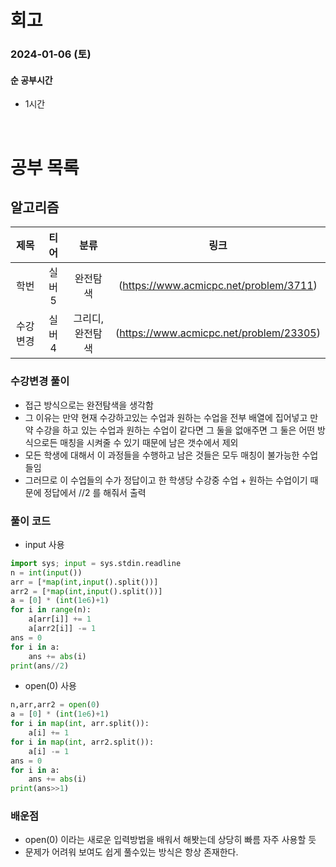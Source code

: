 # 회고

### 2024-01-06 (토)

#### 순 공부시간

- 1시간

<br>

# 공부 목록

## 알고리즘

|   제목   |  티어  |       분류       |                  링크                   |
| :------: | :----: | :--------------: | :-------------------------------------: |
|   학번   | 실버 5 |     완전탐색     | (https://www.acmicpc.net/problem/3711)  |
| 수강변경 | 실버 4 | 그리디, 완전탐색 | (https://www.acmicpc.net/problem/23305) |

### 수강변경 풀이

- 접근 방식으로는 완전탐색을 생각함
- 그 이유는 만약 현재 수강하고있는 수업과 원하는 수업을 전부 배열에 집어넣고 만약 수강을 하고 있는 수업과 원하는 수업이 같다면 그 둘을 없애주면 그 둘은 어떤 방식으로든 매칭을 시켜줄 수 있기 때문에 남은 갯수에서 제외
- 모든 학생에 대해서 이 과정들을 수행하고 남은 것들은 모두 매칭이 불가능한 수업들임
- 그러므로 이 수업들의 수가 정답이고 한 학생당 수강중 수업 + 원하는 수업이기 때문에 정답에서 //2 를 해줘서 출력

### 풀이 코드

- input 사용

```python
import sys; input = sys.stdin.readline
n = int(input())
arr = [*map(int,input().split())]
arr2 = [*map(int,input().split())]
a = [0] * (int(1e6)+1)
for i in range(n):
    a[arr[i]] += 1
    a[arr2[i]] -= 1
ans = 0
for i in a:
    ans += abs(i)
print(ans//2)
```

- open(0) 사용

```python
n,arr,arr2 = open(0)
a = [0] * (int(1e6)+1)
for i in map(int, arr.split()):
    a[i] += 1
for i in map(int, arr2.split()):
    a[i] -= 1
ans = 0
for i in a:
    ans += abs(i)
print(ans>>1)
```

### 배운점

- open(0) 이라는 새로운 입력방법을 배워서 해봣는데 상당히 빠름 자주 사용할 듯
- 문제가 어려워 보여도 쉽게 풀수있는 방식은 항상 존재한다.
